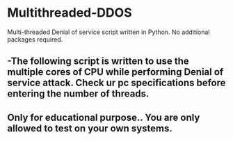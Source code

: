 # Multithreaded-DDOS
Multi-threaded Denial of service script written in Python.
No additional packages required.

-The following script is written to use the multiple cores of CPU while performing Denial of service 
 attack.
 Check ur pc specifications before entering the number of threads.
 -----------------------------------------------------------------------
 Only for educational purpose..
 You are only allowed to test on your own systems.
 -----------------------------------------------------------------------
